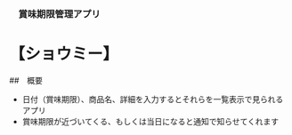 ### 　賞味期限管理アプリ  
# 【ショウミー】


##　概要
- 日付（賞味期限）、商品名、詳細を入力するとそれらを一覧表示で見られるアプリ
- 賞味期限が近づいてくる、もしくは当日になると通知で知らせてくれます
